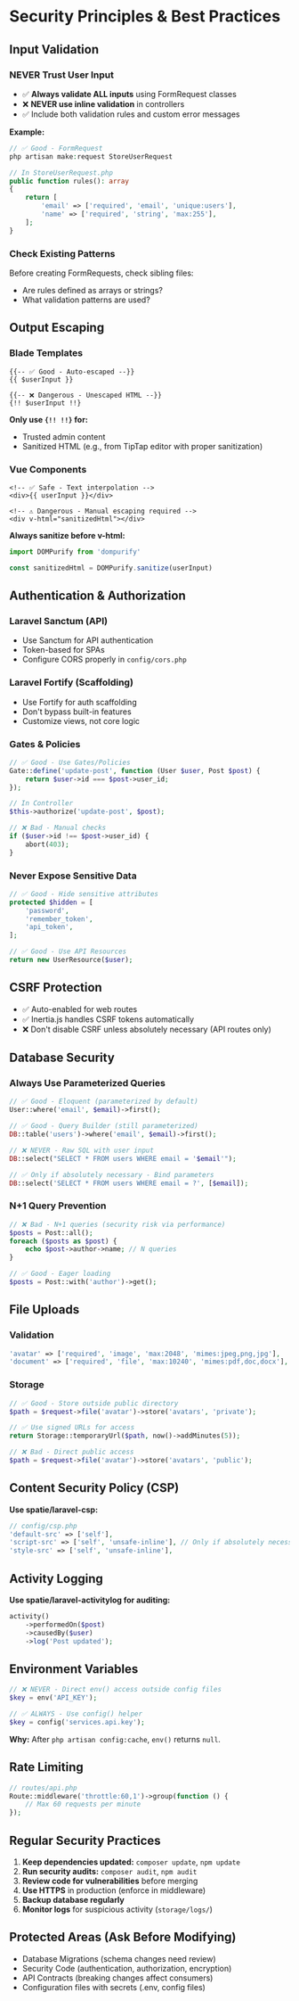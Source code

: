 # Security Principles & Best Practices

## Input Validation

### NEVER Trust User Input

- ✅ **Always validate ALL inputs** using FormRequest classes
- ❌ **NEVER use inline validation** in controllers
- ✅ Include both validation rules and custom error messages

**Example:**
```php
// ✅ Good - FormRequest
php artisan make:request StoreUserRequest

// In StoreUserRequest.php
public function rules(): array
{
    return [
        'email' => ['required', 'email', 'unique:users'],
        'name' => ['required', 'string', 'max:255'],
    ];
}
```

### Check Existing Patterns

Before creating FormRequests, check sibling files:
- Are rules defined as arrays or strings?
- What validation patterns are used?

## Output Escaping

### Blade Templates

```blade
{{-- ✅ Good - Auto-escaped --}}
{{ $userInput }}

{{-- ❌ Dangerous - Unescaped HTML --}}
{!! $userInput !!}
```

**Only use `{!! !!}` for:**
- Trusted admin content
- Sanitized HTML (e.g., from TipTap editor with proper sanitization)

### Vue Components

```vue
<!-- ✅ Safe - Text interpolation -->
<div>{{ userInput }}</div>

<!-- ⚠️ Dangerous - Manual escaping required -->
<div v-html="sanitizedHtml"></div>
```

**Always sanitize before v-html:**
```javascript
import DOMPurify from 'dompurify'

const sanitizedHtml = DOMPurify.sanitize(userInput)
```

## Authentication & Authorization

### Laravel Sanctum (API)

- Use Sanctum for API authentication
- Token-based for SPAs
- Configure CORS properly in `config/cors.php`

### Laravel Fortify (Scaffolding)

- Use Fortify for auth scaffolding
- Don't bypass built-in features
- Customize views, not core logic

### Gates & Policies

```php
// ✅ Good - Use Gates/Policies
Gate::define('update-post', function (User $user, Post $post) {
    return $user->id === $post->user_id;
});

// In Controller
$this->authorize('update-post', $post);

// ❌ Bad - Manual checks
if ($user->id !== $post->user_id) {
    abort(403);
}
```

### Never Expose Sensitive Data

```php
// ✅ Good - Hide sensitive attributes
protected $hidden = [
    'password',
    'remember_token',
    'api_token',
];

// ✅ Good - Use API Resources
return new UserResource($user);
```

## CSRF Protection

- ✅ Auto-enabled for web routes
- ✅ Inertia.js handles CSRF tokens automatically
- ❌ Don't disable CSRF unless absolutely necessary (API routes only)

## Database Security

### Always Use Parameterized Queries

```php
// ✅ Good - Eloquent (parameterized by default)
User::where('email', $email)->first();

// ✅ Good - Query Builder (still parameterized)
DB::table('users')->where('email', $email)->first();

// ❌ NEVER - Raw SQL with user input
DB::select("SELECT * FROM users WHERE email = '$email'");

// ✅ Only if absolutely necessary - Bind parameters
DB::select('SELECT * FROM users WHERE email = ?', [$email]);
```

### N+1 Query Prevention

```php
// ❌ Bad - N+1 queries (security risk via performance)
$posts = Post::all();
foreach ($posts as $post) {
    echo $post->author->name; // N queries
}

// ✅ Good - Eager loading
$posts = Post::with('author')->get();
```

## File Uploads

### Validation

```php
'avatar' => ['required', 'image', 'max:2048', 'mimes:jpeg,png,jpg'],
'document' => ['required', 'file', 'max:10240', 'mimes:pdf,doc,docx'],
```

### Storage

```php
// ✅ Good - Store outside public directory
$path = $request->file('avatar')->store('avatars', 'private');

// ✅ Use signed URLs for access
return Storage::temporaryUrl($path, now()->addMinutes(5));

// ❌ Bad - Direct public access
$path = $request->file('avatar')->store('avatars', 'public');
```

## Content Security Policy (CSP)

**Use spatie/laravel-csp:**
```php
// config/csp.php
'default-src' => ['self'],
'script-src' => ['self', 'unsafe-inline'], // Only if absolutely necessary
'style-src' => ['self', 'unsafe-inline'],
```

## Activity Logging

**Use spatie/laravel-activitylog for auditing:**
```php
activity()
    ->performedOn($post)
    ->causedBy($user)
    ->log('Post updated');
```

## Environment Variables

```php
// ❌ NEVER - Direct env() access outside config files
$key = env('API_KEY');

// ✅ ALWAYS - Use config() helper
$key = config('services.api.key');
```

**Why:** After `php artisan config:cache`, `env()` returns `null`.

## Rate Limiting

```php
// routes/api.php
Route::middleware('throttle:60,1')->group(function () {
    // Max 60 requests per minute
});
```

## Regular Security Practices

1. **Keep dependencies updated:** `composer update`, `npm update`
2. **Run security audits:** `composer audit`, `npm audit`
3. **Review code for vulnerabilities** before merging
4. **Use HTTPS** in production (enforce in middleware)
5. **Backup database regularly**
6. **Monitor logs** for suspicious activity (`storage/logs/`)

## Protected Areas (Ask Before Modifying)

- Database Migrations (schema changes need review)
- Security Code (authentication, authorization, encryption)
- API Contracts (breaking changes affect consumers)
- Configuration files with secrets (.env, config files)
